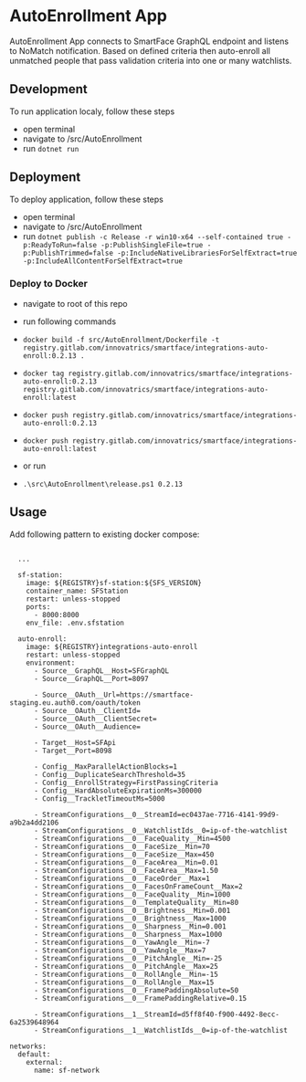 # AutoEnrollment App
AutoEnrollment App connects to SmartFace GraphQL endpoint and listens to NoMatch notification. Based on defined criteria then auto-enroll all unmatched people that pass validation criteria into one or many watchlists.

## Development
To run application localy, follow these steps
 - open terminal
 - navigate to /src/AutoEnrollment
 - run `dotnet run`

 ## Deployment
 To deploy application, follow these steps
 - open terminal
 - navigate to /src/AutoEnrollment
 - run `dotnet publish -c Release -r win10-x64 --self-contained true -p:ReadyToRun=false -p:PublishSingleFile=true -p:PublishTrimmed=false -p:IncludeNativeLibrariesForSelfExtract=true -p:IncludeAllContentForSelfExtract=true`

### Deploy to Docker
- navigate to root of this repo
- run following commands
 - `docker build -f src/AutoEnrollment/Dockerfile -t registry.gitlab.com/innovatrics/smartface/integrations-auto-enroll:0.2.13 .`
 - `docker tag registry.gitlab.com/innovatrics/smartface/integrations-auto-enroll:0.2.13 registry.gitlab.com/innovatrics/smartface/integrations-auto-enroll:latest`
 - `docker push registry.gitlab.com/innovatrics/smartface/integrations-auto-enroll:0.2.13`
 - `docker push registry.gitlab.com/innovatrics/smartface/integrations-auto-enroll:latest`

- or run
 - `.\src\AutoEnrollment\release.ps1 0.2.13`

## Usage
Add following pattern to existing docker compose:

```
      
  ...

  sf-station:
    image: ${REGISTRY}sf-station:${SFS_VERSION}
    container_name: SFStation
    restart: unless-stopped
    ports:
      - 8000:8000
    env_file: .env.sfstation

  auto-enroll:
    image: ${REGISTRY}integrations-auto-enroll
    restart: unless-stopped
    environment:
      - Source__GraphQL__Host=SFGraphQL
      - Source__GraphQL__Port=8097

      - Source__OAuth__Url=https://smartface-staging.eu.auth0.com/oauth/token
      - Source__OAuth__ClientId=
      - Source__OAuth__ClientSecret=
      - Source__OAuth__Audience=

      - Target__Host=SFApi
      - Target__Port=8098

      - Config__MaxParallelActionBlocks=1
      - Config__DuplicateSearchThreshold=35
      - Config__EnrollStrategy=FirstPassingCriteria
      - Config__HardAbsoluteExpirationMs=300000
      - Config__TrackletTimeoutMs=5000

      - StreamConfigurations__0__StreamId=ec0437ae-7716-4141-99d9-a9b2a4dd2106
      - StreamConfigurations__0__WatchlistIds__0=ip-of-the-watchlist
      - StreamConfigurations__0__FaceQuality__Min=4500
      - StreamConfigurations__0__FaceSize__Min=70
      - StreamConfigurations__0__FaceSize__Max=450
      - StreamConfigurations__0__FaceArea__Min=0.01
      - StreamConfigurations__0__FaceArea__Max=1.50
      - StreamConfigurations__0__FaceOrder__Max=1
      - StreamConfigurations__0__FacesOnFrameCount__Max=2
      - StreamConfigurations__0__FaceQuality__Min=1000
      - StreamConfigurations__0__TemplateQuality__Min=80
      - StreamConfigurations__0__Brightness__Min=0.001
      - StreamConfigurations__0__Brightness__Max=1000
      - StreamConfigurations__0__Sharpness__Min=0.001
      - StreamConfigurations__0__Sharpness__Max=1000
      - StreamConfigurations__0__YawAngle__Min=-7
      - StreamConfigurations__0__YawAngle__Max=7
      - StreamConfigurations__0__PitchAngle__Min=-25
      - StreamConfigurations__0__PitchAngle__Max=25
      - StreamConfigurations__0__RollAngle__Min=-15
      - StreamConfigurations__0__RollAngle__Max=15
      - StreamConfigurations__0__FramePaddingAbsolute=50
      - StreamConfigurations__0__FramePaddingRelative=0.15

      - StreamConfigurations__1__StreamId=d5ff8f40-f900-4492-8ecc-6a2539648964
      - StreamConfigurations__1__WatchlistIds__0=ip-of-the-watchlist

networks:
  default:
    external:
      name: sf-network

```